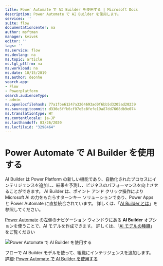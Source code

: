 ```yaml
---
title: Power Automate で AI Builder を使用する | Microsoft Docs
description: Power Automate で AI Builder を使用します。
services: ''
suite: flow
documentationcenter: na
author: msftman
manager: kvivek
editor: ''
tags: ''
ms.service: flow
ms.devlang: na
ms.topic: article
ms.tgt_pltfrm: na
ms.workload: na
ms.date: 10/15/2019
ms.author: deonhe
search.app:
- Flow
- Powerplatform
search.audienceType:
- admin
ms.openlocfilehash: 77a1fbe61247a3264693ad0f6bb5d3205ad20239
ms.sourcegitcommit: d336e5ffb6cf07e5c8fefe19a87dd7668db9e074
ms.translationtype: HT
ms.contentlocale: ja-JP
ms.lasthandoff: 03/26/2020
ms.locfileid: "3298464"
---
```

# <a name="use-ai-builder-in-power-automate"></a>Power Automate で AI Builder を使用する



AI Builder は Power Platform の新しい機能であり、自動化されたプロセスにインテリジェンスを追加し、結果を予測し、ビジネスのパフォーマンスを向上させることができます。 AI Builder は、ポイント アンド クリック操作により Microsoft AI の力をもたらすターンキー ソリューションであり、Power Apps と Power Automate に直接統合されています。 詳しくは、「[AI Builder とは](/ai-builder/)」を参照してください。

[Power Automate](https://flow.microsoft.com) の左側のナビゲーション ウィンドウにある **AI Builder** オプションを使うことで、AI モデルを作成できます。 詳しくは、「[AI モデルの種類](/ai-builder/model-types)」をご覧ください

![Power Automate で AI Builder を使用する](./media/use-ai-builder/ai_builder.png "Power Automate 内の AI Builder")


フローで AI Builder モデルを使って、組織にインテリジェンスを追加します。 詳細: [Power Automate で AI Builder を使用する](/ai-builder/use-in-flow-overview)


